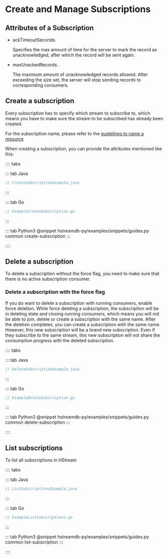 # Create and Manage Subscriptions

## Attributes of a Subscription

- ackTimeoutSeconds.

  Specifies the max amount of time for the server to mark the record as
  unacknowledged, after which the record will be sent again.

- maxUnackedRecords.

  The maximum amount of unacknowledged records allowed. After exceeding the size
  set, the server will stop sending records to corresponding consumers.

## Create a subscription

Every subscription has to specify which stream to subscribe to, which means you
have to make sure the stream to be subscribed has already been created.

For the subscription name, please refer to the [guidelines to name a resource](./stream.md/#guidelines-to-name-a-resource)

When creating a subscription, you can provide the attributes mentioned like
this:

:::: tabs

::: tab Java

```java
// CreateSubscriptionExample.java
```

:::

::: tab Go

```go
// ExampleCreateSubscription.go
```

:::

::: tab Python3
@snippet hstreamdb-py/examples/snippets/guides.py common create-subscription
:::

::::

## Delete a subscription

To delete a subscription without the force flag, you need to make sure that
there is no active subscription consumer.

### Delete a subscription with the force flag

If you do want to delete a subscription with running consumers, enable force
deletion. While force deleting a subscription, the subscription will be in
deleting state and closing running consumers, which means you will not be able
to join, delete or create a subscription with the same name. After the deletion
completes, you can create a subscription with the same name. However, this new
subscription will be a brand new subscription. Even if they subscribe to the
same stream, this new subscription will not share the consumption progress with
the deleted subscription.

:::: tabs

::: tab Java

```java
// DeleteSubscriptionExample.java
```

:::

::: tab Go

```go
// ExampleDeleteSubscription.go
```

:::

::: tab Python3
@snippet hstreamdb-py/examples/snippets/guides.py common delete-subscription
:::

::::

## List subscriptions

To list all subscriptions in HStream

:::: tabs

::: tab Java

```java
// ListSubscriptionsExample.java
```

:::

::: tab Go

```go
// ExampleListSubscriptions.go
```

:::

::: tab Python3
@snippet hstreamdb-py/examples/snippets/guides.py common list-subscription
:::

::::
